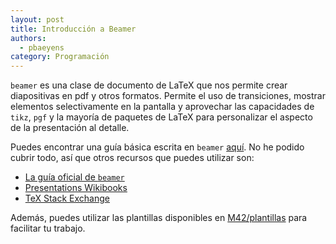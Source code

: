 ```yaml
---
layout: post
title: Introducción a Beamer
authors:
  - pbaeyens
category: Programación
---
```


`beamer` es una clase de documento de LaTeX que nos permite crear diapositivas en pdf
y otros formatos. Permite el uso de transiciones, mostrar elementos selectivamente en la
pantalla y aprovechar las capacidades de `tikz`, `pgf` y la mayoría de paquetes de LaTeX
para personalizar el aspecto de la presentación al detalle.

Puedes encontrar una guía básica escrita en `beamer` [aquí](https://github.com/libreim/beamer).
No he podido cubrir todo, así que otros recursos que puedes utilizar son:

- [La guía oficial de `beamer`](http://osl.ugr.es/CTAN/macros/latex/contrib/beamer/doc/beameruserguide.pdf)
- [Presentations Wikibooks](http://en.wikibooks.org/wiki/LaTeX/Presentations)
- [TeX Stack Exchange](http://tex.stackexchange.com/questions/tagged/beamer)

Además, puedes utilizar las plantillas disponibles en [M42/plantillas](https://github.com/M42/plantillas/tree/master/presentacion) para facilitar tu trabajo.
